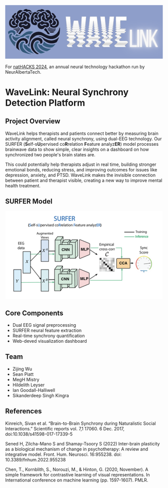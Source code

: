 <div align="center">
  <img src="images/logo.png" alt="WaveLink Logo" width="900">
</div>   


For [natHACKS 2024](https://neuralberta.tech/nathacks/), an annual neural technology hackathon run by NeurAlbertaTech.

# WaveLink: Neural Synchrony Detection Platform

## Project Overview
WaveLink helps therapists and patients connect better by measuring brain activity alignment, called neural synchrony, using dual-EEG technology. Our SURFER (**S**elf-s**U**pervised co**R**relation **F**eature analyz**ER**) model processes brainwave data to show simple, clear insights on a dashboard on how synchronized two people's brain states are.

This could potentially help therapists adjust in real time, building stronger emotional bonds, reducing stress, and improving outcomes for issues like depression, anxiety, and PTSD. WaveLink makes the invisible connection between patient and therapist visible, creating a new way to improve mental health treatment.

## SURFER Model

<div align="center">
  <img src="images/model.png" alt="model overview" width="900">
</div>   

## Core Components
- Dual EEG signal preprocessing
- SURFER neural feature extraction
- Real-time synchrony quantification
- Web-deved visualization dashboard

## Team 
- Zijing Wu 
- Sean Piatt  
- MegH Mistry
- Hildelith Leyser 
- Ian Goodall-Halliwell 
- Sikanderdeep Singh Kingra



<!-- ## Clinical Applications

### Current Use Cases
- Depression Treatment
- Anxiety Management
- PTSD Therapy
- Therapeutic Alliance Building

### Extended Applications
1. **Autism Spectrum Disorders (ASD)**
   - Social interaction monitoring
   - Communication pattern analysis
   - Intervention effectiveness tracking

2. **Foster Care Settings**
   - Attachment formation monitoring
   - Caregiver-child bonding assessment
   - Relationship development tracking

3. **Couples Therapy**
   - Emotional co-regulation analysis
   - Communication pattern optimization
   - Relationship dynamics assessment

## Future Directions

### Near-term Objectives
1. **Multimodal Biometric Integration**
   - Heart Rate Variability (HRV) monitoring
   - Galvanic skin response tracking
   - Temperature sensor integration

2. **Enhanced Analytics**
   - Pattern prediction algorithms
   - Treatment outcome forecasting
   - Personalized intervention recommendations -->

<!-- ### Strategic Goals
1. **Advanced Sensor Integration**
   - Eye-tracking implementation
   - Facial expression analysis
   - Voice pattern recognition

2. **Therapeutic Gamification**
   - Interactive synchrony games
   - Feedback-driven exercises
   - Progress tracking systems -->

<!-- ### Long-term Aspirations
1. **Comprehensive Platform Development**
   - Mobile application integration
   - Cloud-based analysis platform
   - Real-time intervention suggestions

2. **Research Expansion**
   - Cross-cultural validation studies
   - Longitudinal outcome tracking -->

## References
Kinreich, Sivan et al. “Brain-to-Brain Synchrony during Naturalistic Social Interactions.” Scientific reports vol. 7,1 17060. 6 Dec. 2017, doi:10.1038/s41598-017-17339-5

Sened H, Zilcha-Mano S and Shamay-Tsoory S (2022) Inter-brain plasticity as a biological mechanism of change in psychotherapy: A review and integrative model. Front. Hum. Neurosci. 16:955238. doi: 10.3389/fnhum.2022.955238

Chen, T., Kornblith, S., Norouzi, M., & Hinton, G. (2020, November). A simple framework for contrastive learning of visual representations. In International conference on machine learning (pp. 1597-1607). PMLR.

<!-- 
### Neural Synchrony
1. Goldstein, P., et al. (2018). "Brain-to-brain synchrony during naturalistic social interactions." *Nature Human Behaviour*, 2(7), 442-451.

2. Kinreich, S., et al. (2017). "Brain-to-brain synchrony during naturalistic social interactions." *Scientific Reports*, 7(1), 1-12.

### Therapeutic Applications
3. Koole, S. L., & Tschacher, W. (2016). "Synchrony in psychotherapy: A review and an integrative framework for the therapeutic alliance." *Frontiers in Psychology*, 7, 862.

4. Ramseyer, F., & Tschacher, W. (2011). "Nonverbal synchrony in psychotherapy." *Journal of Consulting and Clinical Psychology*, 79(3), 284.

### Technical Implementation
5. Zhang, D., et al. (2019). "A self-supervised learning framework for EEG-based emotion recognition." *IEEE Transactions on Neural Systems and Rehabilitation Engineering*, 27(8), 1594-1604.

6. Wang, Y., et al. (2020). "Deep learning for real-time EEG analysis: A systematic review." *IEEE Access*, 8, 175112-175130. -->

